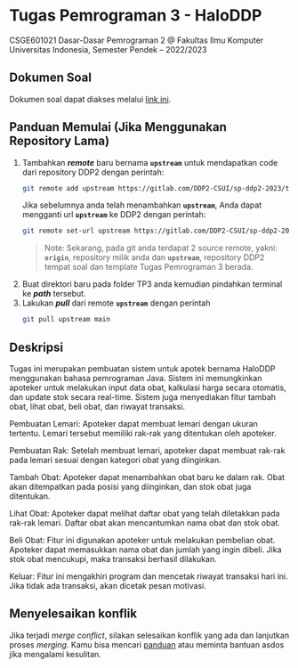 # Tugas Pemrograman 3 - HaloDDP
CSGE601021 Dasar-Dasar Pemrograman 2 @ Fakultas Ilmu Komputer Universitas Indonesia,
Semester Pendek – 2022/2023

## Dokumen Soal
Dokumen soal dapat diakses melalui [link ini](https://docs.google.com/document/d/1OD_QE2gXS5XrUaqRq00KPYf2-Ure2KTbAzpJLi0zUcY).


## Panduan Memulai (Jika Menggunakan Repository Lama)
1. Tambahkan ***remote*** baru bernama **`upstream`** untuk mendapatkan code dari repository DDP2 dengan perintah:
    ```bash
    git remote add upstream https://gitlab.com/DDP2-CSUI/sp-ddp2-2023/tp3-sp-ddp2.git
    ```
    Jika sebelumnya anda telah menambahkan **`upstream`**, Anda dapat mengganti url **`upstream`** ke DDP2 dengan perintah:
    ```bash
    git remote set-url upstream https://gitlab.com/DDP2-CSUI/sp-ddp2-2023/tp3-sp-ddp2.git
    ```
    > Note: Sekarang, pada git anda terdapat 2 source remote, yakni: **`origin`**, repository milik anda dan **`upstream`**, repository DDP2 tempat soal dan template Tugas Pemrograman 3 berada.
2. Buat direktori baru pada folder TP3 anda kemudian pindahkan terminal ke ***path*** tersebut.
3. Lakukan ***pull*** dari remote **`upstream`** dengan perintah 
    ```bash
    git pull upstream main
    ```

## Deskripsi
Tugas ini merupakan pembuatan sistem untuk apotek bernama HaloDDP menggunakan bahasa pemrograman Java. Sistem ini memungkinkan apoteker untuk melakukan input data obat, kalkulasi harga secara otomatis, dan update stok secara real-time. Sistem juga menyediakan fitur tambah obat, lihat obat, beli obat, dan riwayat transaksi.

Pembuatan Lemari: Apoteker dapat membuat lemari dengan ukuran tertentu. Lemari tersebut memiliki rak-rak yang ditentukan oleh apoteker.

Pembuatan Rak: Setelah membuat lemari, apoteker dapat membuat rak-rak pada lemari sesuai dengan kategori obat yang diinginkan.

Tambah Obat: Apoteker dapat menambahkan obat baru ke dalam rak. Obat akan ditempatkan pada posisi yang diinginkan, dan stok obat juga ditentukan.

Lihat Obat: Apoteker dapat melihat daftar obat yang telah diletakkan pada rak-rak lemari. Daftar obat akan mencantumkan nama obat dan stok obat.

Beli Obat: Fitur ini digunakan apoteker untuk melakukan pembelian obat. Apoteker dapat memasukkan nama obat dan jumlah yang ingin dibeli. Jika stok obat mencukupi, maka transaksi berhasil dilakukan. 

Keluar: Fitur ini mengakhiri program dan mencetak riwayat transaksi hari ini. Jika tidak ada transaksi, akan dicetak pesan motivasi.

## Menyelesaikan konflik

Jika terjadi *merge conflict*, silakan selesaikan konflik yang ada dan
lanjutkan proses *merging*. Kamu bisa mencari [panduan](https://githowto.com/resolving_conflicts) atau meminta bantuan asdos jika mengalami kesulitan.
